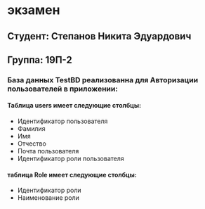 # экзамен
## Студент: Степанов Никита Эдуардович 
## Группа: 19П-2
### База данных TestBD реализованна для Авторизации пользователей в приложении:
#### Таблица users имеет следующие столбцы:
- Идентификатор пользователя
- Фамилия
- Имя
- Отчество
- Почта пользователя
- Идентификатор роли пользователя<br>
#### таблица Role имеет следующие столбцы:
- Идентификатор роли
- Наименование роли